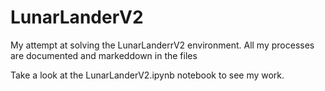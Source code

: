 # LunarLanderV2
My attempt at solving the LunarLanderrV2 environment. All my processes are documented and markeddown in the files

Take a look at the LunarLanderV2.ipynb notebook to see my work.
